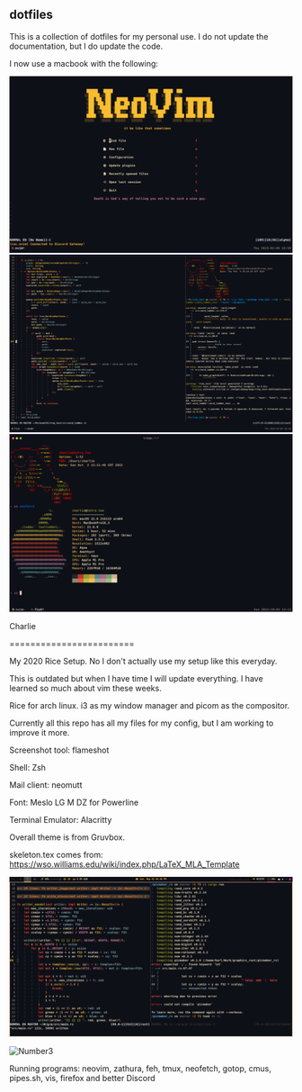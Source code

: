 ## dotfiles
This is a collection of dotfiles for my personal use. I do not update the documentation, but I do update the code.


I now use a macbook with the following:

![Neovim](./images/two.png)
![Daily workflow](./images/one.png)
![macbook setup](./images/macfetch.png)


Charlie

========================


My 2020 Rice Setup. No I don't actually use my setup like this everyday.

This is outdated but when I have time I will update everything. I have learned so much about vim these weeks.

Rice for arch linux. i3 as my window manager and picom as the compositor.

Currently all this repo has all my files for my config, but I am working to improve it more.

Screenshot tool: flameshot

Shell: Zsh

Mail client: neomutt

Font: Meslo LG M DZ for Powerline

Terminal Emulator: Alacritty

Overall theme is from Gruvbox.

skeleton.tex comes from: https://wso.williams.edu/wiki/index.php/LaTeX_MLA_Template

![Current Vim Setup](./images/scrot-region-20210501-164757.png)

![Number3](https://imgur.com/VgUHRG0.png)

Running programs: neovim, zathura, feh, tmux, neofetch, gotop, cmus, pipes.sh, vis, firefox and better Discord
